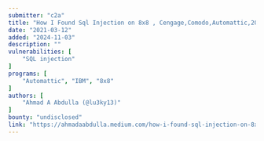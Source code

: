 ```yaml
---
submitter: "c2a"
title: "How I Found Sql Injection on 8x8 , Cengage,Comodo,Automattic,20 company"
date: "2021-03-12"
added: "2024-11-03"
description: ""
vulnerabilities: [
    "SQL injection"
]
programs: [
    "Automattic", "IBM", "8x8"
]
authors: [
    "Ahmad A Abdulla (@lu3ky13)"
]
bounty: "undisclosed"
link: "https://ahmadaabdulla.medium.com/how-i-found-sql-injection-on-8x8-cengage-comodo-automattic-20-company-c296d1a09f63"
---
```




